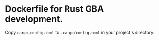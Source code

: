 # Dockerfile for Rust GBA development.

Copy `cargo_config.toml` to `.cargo/config.toml` in your project's directory.
